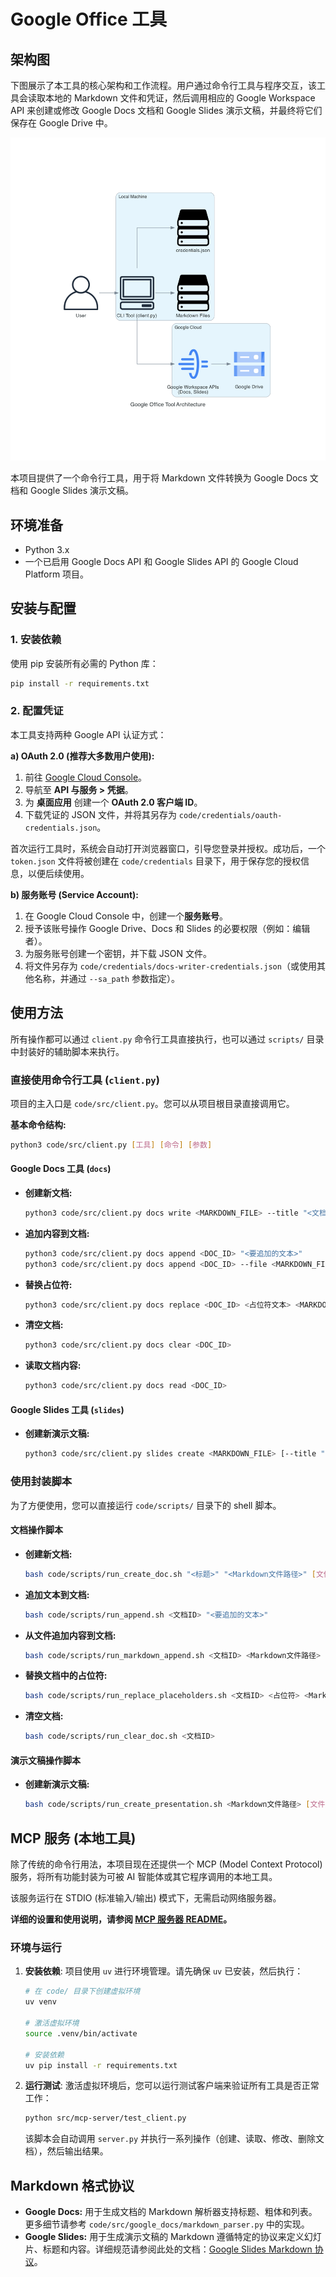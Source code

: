 # Google Office 工具

## 架构图

下图展示了本工具的核心架构和工作流程。用户通过命令行工具与程序交互，该工具会读取本地的 Markdown 文件和凭证，然后调用相应的 Google Workspace API 来创建或修改 Google Docs 文档和 Google Slides 演示文稿，并最终将它们保存在 Google Drive 中。

![Project Architecture](generated-diagrams/architecture.png)

本项目提供了一个命令行工具，用于将 Markdown 文件转换为 Google Docs 文档和 Google Slides 演示文稿。

## 环境准备

- Python 3.x
- 一个已启用 Google Docs API 和 Google Slides API 的 Google Cloud Platform 项目。

## 安装与配置

### 1. 安装依赖

使用 pip 安装所有必需的 Python 库：

```bash
pip install -r requirements.txt
```

### 2. 配置凭证

本工具支持两种 Google API 认证方式：

**a) OAuth 2.0 (推荐大多数用户使用):**

1.  前往 [Google Cloud Console](https://console.cloud.google.com/)。
2.  导航至 **API 与服务 > 凭据**。
3.  为 **桌面应用** 创建一个 **OAuth 2.0 客户端 ID**。
4.  下载凭证的 JSON 文件，并将其另存为 `code/credentials/oauth-credentials.json`。

首次运行工具时，系统会自动打开浏览器窗口，引导您登录并授权。成功后，一个 `token.json` 文件将被创建在 `code/credentials` 目录下，用于保存您的授权信息，以便后续使用。

**b) 服务账号 (Service Account):**

1.  在 Google Cloud Console 中，创建一个**服务账号**。
2.  授予该账号操作 Google Drive、Docs 和 Slides 的必要权限（例如：编辑者）。
3.  为服务账号创建一个密钥，并下载 JSON 文件。
4.  将文件另存为 `code/credentials/docs-writer-credentials.json`（或使用其他名称，并通过 `--sa_path` 参数指定）。

## 使用方法

所有操作都可以通过 `client.py` 命令行工具直接执行，也可以通过 `scripts/` 目录中封装好的辅助脚本来执行。

### 直接使用命令行工具 (`client.py`)

项目的主入口是 `code/src/client.py`。您可以从项目根目录直接调用它。

**基本命令结构:**
```bash
python3 code/src/client.py [工具] [命令] [参数]
```

#### Google Docs 工具 (`docs`)

- **创建新文档:**
  ```bash
  python3 code/src/client.py docs write <MARKDOWN_FILE> --title "<文档标题>" [--folder_id <文件夹ID>]
  ```

- **追加内容到文档:**
  ```bash
  python3 code/src/client.py docs append <DOC_ID> "<要追加的文本>"
  python3 code/src/client.py docs append <DOC_ID> --file <MARKDOWN_FILE>
  ```

- **替换占位符:**
  ```bash
  python3 code/src/client.py docs replace <DOC_ID> <占位符文本> <MARKDOWN_FILE>
  ```

- **清空文档:**
  ```bash
  python3 code/src/client.py docs clear <DOC_ID>
  ```

- **读取文档内容:**
  ```bash
  python3 code/src/client.py docs read <DOC_ID>
  ```

#### Google Slides 工具 (`slides`)

- **创建新演示文稿:**
  ```bash
  python3 code/src/client.py slides create <MARKDOWN_FILE> [--title "<演示文稿标题>"] [--folder_id <文件夹ID>] [--template_id <模板ID>]
  ```

### 使用封装脚本

为了方便使用，您可以直接运行 `code/scripts/` 目录下的 shell 脚本。

#### 文档操作脚本

- **创建新文档:**
  ```bash
  bash code/scripts/run_create_doc.sh "<标题>" "<Markdown文件路径>" [文件夹ID]
  ```

- **追加文本到文档:**
  ```bash
  bash code/scripts/run_append.sh <文档ID> "<要追加的文本>"
  ```

- **从文件追加内容到文档:**
  ```bash
  bash code/scripts/run_markdown_append.sh <文档ID> <Markdown文件路径>
  ```

- **替换文档中的占位符:**
  ```bash
  bash code/scripts/run_replace_placeholders.sh <文档ID> <占位符> <Markdown文件路径>
  ```

- **清空文档:**
  ```bash
  bash code/scripts/run_clear_doc.sh <文档ID>
  ```

#### 演示文稿操作脚本

- **创建新演示文稿:**
  ```bash
  bash code/scripts/run_create_presentation.sh <Markdown文件路径> [文件夹ID] [模板ID] "[标题]"
  ```

## MCP 服务 (本地工具)

除了传统的命令行用法，本项目现在还提供一个 MCP (Model Context Protocol) 服务，将所有功能封装为可被 AI 智能体或其它程序调用的本地工具。

该服务运行在 STDIO (标准输入/输出) 模式下，无需启动网络服务器。

**详细的设置和使用说明，请参阅 [MCP 服务器 README](src/mcp-server/README.md)。**

### 环境与运行

1.  **安装依赖**: 项目使用 `uv` 进行环境管理。请先确保 `uv` 已安装，然后执行：
    ```bash
    # 在 code/ 目录下创建虚拟环境
    uv venv

    # 激活虚拟环境
    source .venv/bin/activate

    # 安装依赖
    uv pip install -r requirements.txt
    ```

2.  **运行测试**: 激活虚拟环境后，您可以运行测试客户端来验证所有工具是否正常工作：
    ```bash
    python src/mcp-server/test_client.py
    ```
    该脚本会自动调用 `server.py` 并执行一系列操作（创建、读取、修改、删除文档），然后输出结果。

## Markdown 格式协议

- **Google Docs:** 用于生成文档的 Markdown 解析器支持标题、粗体和列表。更多细节请参考 `code/src/google_docs/markdown_parser.py` 中的实现。
- **Google Slides:** 用于生成演示文稿的 Markdown 遵循特定的协议来定义幻灯片、标题和内容。详细规范请参阅此处的文档：[Google Slides Markdown 协议](src/google_slider/PROTOCOL.md)。